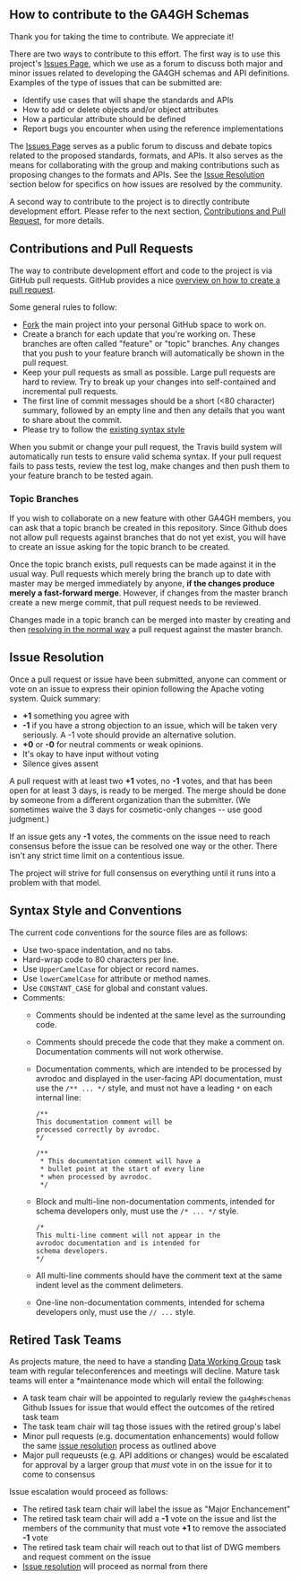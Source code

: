 ## How to contribute to the GA4GH Schemas

Thank you for taking the time to contribute. We appreciate it!

There are two ways to contribute to this effort. The first way is to use this project's [Issues Page](https://github.com/ga4gh/ReadTaskTeam/issues), which we use as a forum to discuss both major and minor issues related to developing the GA4GH schemas and API definitions. Examples of the type of issues that can be submitted are:

* Identify use cases that will shape the standards and APIs
* How to add or delete objects and/or object attributes
* How a particular attribute should be defined
* Report bugs you encounter when using the reference implementations


The [Issues Page](https://github.com/ga4gh/ReadTaskTeam/issues) serves as a public forum to discuss and debate topics related to the proposed standards, formats, and APIs. It also serves as the means for collaborating with the group and making contributions such as proposing changes to the formats and APIs. See the [Issue Resolution](#issue_resolution) section below for specifics on how issues are resolved by the community.

A second way to contribute to the project is to directly contribute development effort. Please refer to the next section, [Contributions and Pull Request](#pull_request), for more details.

<a name="pull_request"></a>
## Contributions and Pull Requests

The way to contribute development effort and code to the project is via GitHub pull requests. GitHub provides a nice [overview on how to create a pull request](https://help.github.com/articles/creating-a-pull-request).

Some general rules to follow:

* [Fork](https://help.github.com/articles/fork-a-repo) the main project into your personal GitHub space to work on.
* Create a branch for each update that you're working on. These branches are often called "feature" or "topic" branches. Any changes that you push to your feature branch will automatically be shown in the pull request.
* Keep your pull requests as small as possible. Large pull requests are hard to review. Try to break up your changes into self-contained and incremental pull requests.
* The first line of commit messages should be a short (<80 character) summary, followed by an empty line and then any details that you want to share about the commit.
* Please try to follow the [existing syntax style](#syntax_style)

When you submit or change your pull request, the Travis build system will automatically run tests to ensure valid schema syntax. If your pull request fails to pass tests, review the test log, make changes and then push them to your feature branch to be tested again.

### Topic Branches

If you wish to collaborate on a new feature with other GA4GH members, you can ask that a topic branch be created in this repository. Since Github does not allow pull requests against branches that do not yet exist, you will have to create an issue asking for the topic branch to be created.

Once the topic branch exists, pull requests can be made against it in the usual way. Pull requests which merely bring the branch up to date with master may be merged immediately by anyone, **if the changes produce merely a fast-forward merge**. However, if changes from the master branch create a new merge commit, that pull request needs to be reviewed.

Changes made in a topic branch can be merged into master by creating and then [resolving in the normal way](#issue_resolution) a pull request against the master branch.

<a name="issue_resolution"></a>
## Issue Resolution

Once a pull request or issue have been submitted, anyone can comment or vote on an issue to express their opinion following the Apache voting system. Quick summary:

- **+1** something you agree with
- **-1** if you have a strong objection to an issue, which will be taken very seriously. A -1 vote should provide an alternative solution.
- **+0** or **-0** for neutral comments or weak opinions.
- It's okay to have input without voting
- Silence gives assent

A pull request with at least two **+1** votes, no **-1** votes, and that has been open for at least 3 days, is ready to be merged. The merge should be done by someone from a different organization than the submitter. (We sometimes waive the 3 days for cosmetic-only changes -- use good judgment.)

If an issue gets any **-1** votes, the comments on the issue need to reach consensus before the issue can be resolved one way or the other. There isn't any strict time limit on a contentious issue.

The project will strive for full consensus on everything until it runs into a problem with that model.

<a name="syntax_style"></a>
## Syntax Style and Conventions

The current code conventions for the source files are as follows:

* Use two-space indentation, and no tabs.
* Hard-wrap code to 80 characters per line.
* Use `UpperCamelCase` for object or record names.
* Use `lowerCamelCase` for attribute or method names.
* Use `CONSTANT_CASE` for global and constant values.
* Comments:
     * Comments should be indented at the same level as the surrounding code.
     * Comments should precede the code that they make a comment on.
       Documentation comments will not work otherwise.
     * Documentation comments, which are intended to be processed by avrodoc and
       displayed in the user-facing API documentation, must use the `/** ... */`
       style, and must not have a leading `*` on each internal line:
        
        ````
        /** 
        This documentation comment will be
        processed correctly by avrodoc.
        */
        ````

        ````
        /**
         * This documentation comment will have a
         * bullet point at the start of every line
         * when processed by avrodoc.
         */
        ````
        
     * Block and multi-line non-documentation comments, intended for schema
       developers only, must use the `/* ... */` style.
     
        ````
        /*
        This multi-line comment will not appear in the
        avrodoc documentation and is intended for
        schema developers.
        */
        ````
     
     * All multi-line comments should have the comment text at the same indent
       level as the comment delimeters.
     * One-line non-documentation comments, intended for schema developers only,
       must use the `// ...` style.

<a name="retired_task_teams"></a>
## Retired Task Teams

As projects mature, the need to have a standing [Data Working Group](http://ga4gh.org) task team with regular teleconferences and meetings will decline. Mature task teams will enter a *maintenance mode which will entail the following:

* A task team chair will be appointed to regularly review the `ga4gh#schemas` Github Issues for issue that would effect the outcomes of the retired task team
* The task team chair will tag those issues with the retired group's label
* Minor pull requests (e.g. documentation enhancements) would follow the same [issue resolution](#issue_resolution) process as outlined above
* Major pull requeusts (e.g. API additions or changes) would be escalated for approval by a larger group that *must* vote in on the issue for it to come to consensus

Issue escalation would proceed as follows: 

* The retired task team chair will label the issue as "Major Enchancement"
* The retired task team chair will add a **-1** vote on the issue and list the members of the community that must vote **+1** to remove the associated **-1** vote
* The retired task team chair will reach out to that list of DWG members and request comment on the issue
* [Issue resolution](#issue_resolution) will proceed as normal from there

